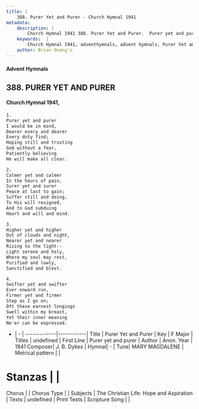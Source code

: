 ```yaml
---
title: |
    388. Purer Yet and Purer - Church Hymnal 1941
metadata:
    description: |
        Church Hymnal 1941 388. Purer Yet and Purer.  Purer yet and purer  I would be in mind,  Dearer every and dearer  Every duty find;  Hoping still and trusting  God without a fear,  Patiently believing  He will make all clear. 
    keywords:  |
        Church Hymnal 1941, adventhymnals, advent hymnals, Purer Yet and Purer, Purer yet and purer. 
    author: Brian Onang'o
---
```


#### Advent Hymnals
## 388. PURER YET AND PURER
####  Church Hymnal 1941,

```txt
1.
Purer yet and purer 
I would be in mind, 
Dearer every and dearer 
Every duty find; 
Hoping still and trusting 
God without a fear, 
Patiently believing 
He will make all clear. 

2.
Calmer yet and calmer 
In the hours of pain, 
Surer yet and surer 
Peace at last to gain; 
Suffer still and doing, 
To His will resigned, 
And to God subduing 
Heart and will and mind. 

3.
Higher yet and higher 
Out of clouds and night, 
Nearer yet and nearer 
Rising to the light-- 
Light serene and holy, 
Where my soul may rest, 
Purified and lowly, 
Sanctified and blest. 

4.
Swifter yet and swifter 
Ever onward run, 
Firmer yet and firmer 
Step as I go on; 
Oft these earnest longings 
Swell within my breast, 
Yet their inner meaning 
Ne'er can be expressed.

```

- |   -  |
-------------|------------|
Title | Purer Yet and Purer |
Key | F Major |
Titles | undefined |
First Line | Purer yet and purer |
Author | Anon.
Year | 1941
Composer| J. B. Dykes |
Hymnal|  - |
Tune| MARY MAGDALENE |
Metrical pattern | |
# Stanzas |  |
Chorus |  |
Chorus Type |  |
Subjects | The Christian Life: Hope and Aspiration |
Texts | undefined |
Print Texts | 
Scripture Song |  |
    
